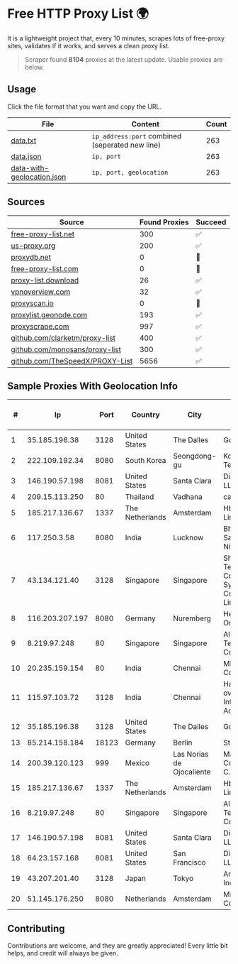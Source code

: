 
# Free HTTP Proxy List 🌍

It is a lightweight project that, every 10 minutes, scrapes lots of free-proxy sites, validates if it works, and serves a clean proxy list.


> Scraper found **8104** proxies at the latest update. Usable proxies are below.

## Usage

Click the file format that you want and copy the URL.


|File|Content|Count|
|----|-------|-----|
|[data.txt](https://raw.githubusercontent.com/themiralay/Proxy-List-World/master/data.txt)|`ip_address:port` combined (seperated new line)|263|
|[data.json](https://raw.githubusercontent.com/themiralay/Proxy-List-World/master/data.json)|`ip, port`|263|
|[data-with-geolocation.json](https://raw.githubusercontent.com/themiralay/Proxy-List-World/master/data-with-geolocation.json)|`ip, port, geolocation`|263|

## Sources

|Source|Found Proxies|Succeed|
|------|-------------|-------|
|[free-proxy-list.net](https://free-proxy-list.net)|300|✅|
|[us-proxy.org](https://www.us-proxy.org)|200|✅|
|[proxydb.net](http://proxydb.net)|0|🚫|
|[free-proxy-list.com](https://free-proxy-list.com/?page=&port=&type%5B%5D=http&type%5B%5D=https&up_time=0&search=Search)|0|🚫|
|[proxy-list.download](https://www.proxy-list.download/HTTP)|26|✅|
|[vpnoverview.com](https://vpnoverview.com/privacy/anonymous-browsing/free-proxy-servers)|32|✅|
|[proxyscan.io](https://www.proxyscan.io)|0|🚫|
|[proxylist.geonode.com](https://proxylist.geonode.com/api/proxy-list?limit=300&page=1&sort_by=lastChecked&sort_type=desc&protocols=http,https)|193|✅|
|[proxyscrape.com](https://api.proxyscrape.com/v2/?request=displayproxies&protocol=http&timeout=10000&country=all&ssl=all&anonymity=all)|997|✅|
|[github.com/clarketm/proxy-list](https://raw.githubusercontent.com/clarketm/proxy-list/master/proxy-list-raw.txt)|400|✅|
|[github.com/monosans/proxy-list](https://raw.githubusercontent.com/monosans/proxy-list/main/proxies/http.txt)|300|✅|
|[github.com/TheSpeedX/PROXY-List](https://raw.githubusercontent.com/TheSpeedX/PROXY-List/master/http.txt)|5656|✅|


## Sample Proxies With Geolocation Info

|#|Ip|Port|Country|City|Internet Service Provider|
|-|--|----|-------|----|-------------------------|
|1|35.185.196.38|3128|United States|The Dalles|Google LLC|
|2|222.109.192.34|8080|South Korea|Seongdong-gu|Korea Telecom|
|3|146.190.57.198|8081|United States|Santa Clara|DigitalOcean, LLC|
|4|209.15.113.250|80|Thailand|Vadhana|catCloud|
|5|185.217.136.67|1337|The Netherlands|Amsterdam|Hbing Limited|
|6|117.250.3.58|8080|India|Lucknow|Bharat Sanchar Nigam Ltd|
|7|43.134.121.40|3128|Singapore|Singapore|Shenzhen Tencent Computer Systems Company Limited|
|8|116.203.207.197|8080|Germany|Nuremberg|Hetzner Online GmbH|
|9|8.219.97.248|80|Singapore|Singapore|Alibaba (US) Technology Co., Ltd.|
|10|20.235.159.154|80|India|Chennai|Microsoft Corporation|
|11|115.97.103.72|3128|India|Chennai|Hathway IP over Cable Internet Access|
|12|35.185.196.38|3128|United States|The Dalles|Google LLC|
|13|85.214.158.184|18123|Germany|Berlin|Strato AG|
|14|200.39.120.123|999|Mexico|Las Norias de Ojocaliente|Marcatel Com, S.A. de C.V.|
|15|185.217.136.67|1337|The Netherlands|Amsterdam|Hbing Limited|
|16|8.219.97.248|80|Singapore|Singapore|Alibaba (US) Technology Co., Ltd.|
|17|146.190.57.198|8081|United States|Santa Clara|DigitalOcean, LLC|
|18|64.23.157.168|8081|United States|San Francisco|DigitalOcean, LLC|
|19|43.207.201.40|3128|Japan|Tokyo|Amazon.com, Inc.|
|20|51.145.176.250|8080|Netherlands|Amsterdam|Microsoft Corporation|



## Contributing

Contributions are welcome, and they are greatly appreciated! Every
little bit helps, and credit will always be given.

